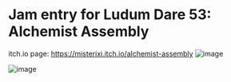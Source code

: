 # Jam entry for Ludum Dare 53: Alchemist Assembly
itch.io page: https://misterixi.itch.io/alchemist-assembly 
![image](https://github.com/user-attachments/assets/077ecf71-572c-46f1-a510-e2d5a4112160)

![image](https://github.com/user-attachments/assets/175e624c-fae7-4f6d-95c2-a612b7e122d4)

